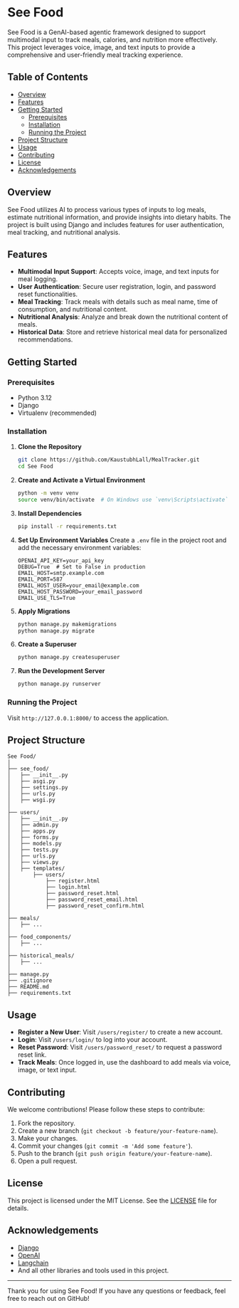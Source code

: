 # See Food

See Food is a GenAI-based agentic framework designed to support multimodal input to track meals, calories, and nutrition more effectively. This project leverages voice, image, and text inputs to provide a comprehensive and user-friendly meal tracking experience.

## Table of Contents

- [Overview](#overview)
- [Features](#features)
- [Getting Started](#getting-started)
  - [Prerequisites](#prerequisites)
  - [Installation](#installation)
  - [Running the Project](#running-the-project)
- [Project Structure](#project-structure)
- [Usage](#usage)
- [Contributing](#contributing)
- [License](#license)
- [Acknowledgements](#acknowledgements)

## Overview

See Food utilizes AI to process various types of inputs to log meals, estimate nutritional information, and provide insights into dietary habits. The project is built using Django and includes features for user authentication, meal tracking, and nutritional analysis.

## Features

- **Multimodal Input Support**: Accepts voice, image, and text inputs for meal logging.
- **User Authentication**: Secure user registration, login, and password reset functionalities.
- **Meal Tracking**: Track meals with details such as meal name, time of consumption, and nutritional content.
- **Nutritional Analysis**: Analyze and break down the nutritional content of meals.
- **Historical Data**: Store and retrieve historical meal data for personalized recommendations.

## Getting Started

### Prerequisites

- Python 3.12
- Django
- Virtualenv (recommended)

### Installation

1. **Clone the Repository**
   ```bash
   git clone https://github.com/KaustubhLall/MealTracker.git
   cd See Food
   ```

2. **Create and Activate a Virtual Environment**
   ```bash
   python -m venv venv
   source venv/bin/activate  # On Windows use `venv\Scripts\activate`
   ```

3. **Install Dependencies**
   ```bash
   pip install -r requirements.txt
   ```

4. **Set Up Environment Variables**
   Create a `.env` file in the project root and add the necessary environment variables:
   ```env
   OPENAI_API_KEY=your_api_key
   DEBUG=True  # Set to False in production
   EMAIL_HOST=smtp.example.com
   EMAIL_PORT=587
   EMAIL_HOST_USER=your_email@example.com
   EMAIL_HOST_PASSWORD=your_email_password
   EMAIL_USE_TLS=True
   ```

5. **Apply Migrations**
   ```bash
   python manage.py makemigrations
   python manage.py migrate
   ```

6. **Create a Superuser**
   ```bash
   python manage.py createsuperuser
   ```

7. **Run the Development Server**
   ```bash
   python manage.py runserver
   ```

### Running the Project

Visit `http://127.0.0.1:8000/` to access the application.

## Project Structure

```
See Food/
│
├── see_food/
│   ├── __init__.py
│   ├── asgi.py
│   ├── settings.py
│   ├── urls.py
│   ├── wsgi.py
│
├── users/
│   ├── __init__.py
│   ├── admin.py
│   ├── apps.py
│   ├── forms.py
│   ├── models.py
│   ├── tests.py
│   ├── urls.py
│   ├── views.py
│   ├── templates/
│       ├── users/
│           ├── register.html
│           ├── login.html
│           ├── password_reset.html
│           ├── password_reset_email.html
│           ├── password_reset_confirm.html
│
├── meals/
│   ├── ...
│
├── food_components/
│   ├── ...
│
├── historical_meals/
│   ├── ...
│
├── manage.py
├── .gitignore
├── README.md
├── requirements.txt
```

## Usage

- **Register a New User**: Visit `/users/register/` to create a new account.
- **Login**: Visit `/users/login/` to log into your account.
- **Reset Password**: Visit `/users/password_reset/` to request a password reset link.
- **Track Meals**: Once logged in, use the dashboard to add meals via voice, image, or text input.

## Contributing

We welcome contributions! Please follow these steps to contribute:

1. Fork the repository.
2. Create a new branch (`git checkout -b feature/your-feature-name`).
3. Make your changes.
4. Commit your changes (`git commit -m 'Add some feature'`).
5. Push to the branch (`git push origin feature/your-feature-name`).
6. Open a pull request.

## License

This project is licensed under the MIT License. See the [LICENSE](LICENSE) file for details.

## Acknowledgements

- [Django](https://www.djangoproject.com/)
- [OpenAI](https://www.openai.com/)
- [Langchain](https://www.langchain.com/)
- And all other libraries and tools used in this project.

---

Thank you for using See Food! If you have any questions or feedback, feel free to reach out on GitHub!